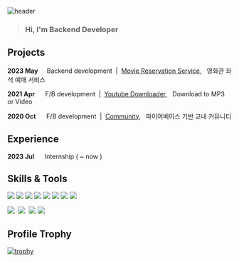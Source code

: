 ![header](https://capsule-render.vercel.app/api?type=waving&color=gradient&height=150&section=header&text=SeyeongLee&fontSize=40&fontAlign=78&fontAlignY=38)

> ### Hi, I'm Backend Developer

<!-- ### 안녕하세요 👋 -->
<!-- Github Rank -->
<!-- ![Anurag's GitHub stats](https://github-readme-stats.vercel.app/api?username=ys200209&&show_icons=true&theme=tokyonight) -->

<!-- Most Languages -->
<!-- [![Top Langs](https://github-readme-stats.vercel.app/api/top-langs/?username=ys200209&theme=tokyonight)](https://github.com/anuraghazra/github-readme-stats) -->

## Projects

**2023 May**&nbsp;&nbsp;&nbsp;&nbsp;&nbsp;Backend development &nbsp;|&nbsp; [Movie Reservation Service](https://github.com/ys200209/Movie-Reservation-Service),&nbsp;&nbsp; 영화관 좌석 예매 서비스

**2021 Apr** &nbsp;&nbsp;&nbsp;&nbsp;&nbsp;F/B development &nbsp;|&nbsp; [Youtube Downloader](https://github.com/ys200209/Youtube-Downloader),&nbsp;&nbsp; Download to MP3 or Video

**2020 Oct** &nbsp;&nbsp;&nbsp;&nbsp;&nbsp;F/B development &nbsp;|&nbsp; [Community](#),&nbsp;&nbsp; 파이어베이스 기반 교내 커뮤니티


## Experience

**2023 Jul**&nbsp;&nbsp;&nbsp;&nbsp;&nbsp; Internship ( ~ now )


## Skills & Tools

<img src="https://img.shields.io/badge/Java-A9BCF5?style=flat&logo=OpenJDK&logoColor=white"/></a>
<img src="https://img.shields.io/badge/SpringBoot-A9BCF5?style=flat&logo=SpringBoot&logoColor=white"/></a>
<img src="https://img.shields.io/badge/Python-A9BCF5?style=flat&logo=Python&logoColor=white"/></a>
<img src="https://img.shields.io/badge/Flask-A9BCF5?style=flat&logo=Flask&logoColor=white"/></a>
<img src="https://img.shields.io/badge/MariaDB-A9BCF5?style=flat&logo=MySQL&logoColor=white"/></a>
<img src="https://img.shields.io/badge/Postgresql-A9BCF5?style=flat&logo=Postgresql&logoColor=white"/></a>
<img src="https://img.shields.io/badge/Docker-A9BCF5?style=flat&logo=Docker&logoColor=white"/></a>
<img src="https://img.shields.io/badge/Github Actions-A9BCF5?style=flat&logo=GithubActions&logoColor=white"/></a>


<img src="https://img.shields.io/badge/Figma-F5ECCE?style=flat-square&logo=figma&logoColor=black"/>&nbsp;
<img src="https://img.shields.io/badge/Slack-F5ECCE?style=flat-square&logo=slack&logoColor=black"/>&nbsp;
<img src="https://img.shields.io/badge/Notion-F5ECCE?style=flat&logo=Notion&logoColor=white"/></a>
<img src="https://img.shields.io/badge/Discord-F5ECCE?style=flat&logo=Discord&logoColor=white"/></a>

## Profile Trophy
[![trophy](https://github-profile-trophy.vercel.app/?username=Hugh-KR&theme=onedark&column=7&row=1&margin-w=15)](https://github.com/ryo-ma/github-profile-trophy)


<!-- ## Algorithm Rating -->
<!-- BOJ Tier -->
<!-- [![Solved.ac
프로필](http://mazassumnida.wtf/api/v2/generate_badge?boj=ys200209)](https://solved.ac/ys200209) -->



<!--
**ys200209/ys200209** is a ✨ _special_ ✨ repository because its `README.md` (this file) appears on your GitHub profile.

Here are some ideas to get you started:

- 🔭 I’m currently working on ...
- 🌱 I’m currently learning ...
- 👯 I’m looking to collaborate on ...
- 🤔 I’m looking for help with ...
- 💬 Ask me about ...
- 📫 How to reach me: ...
- 😄 Pronouns: ...
- ⚡ Fun fact: ...
-->
